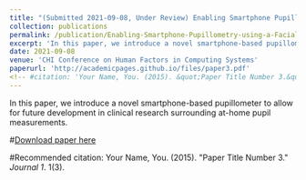 ```yaml
---
title: "(Submitted 2021-09-08, Under Review) Enabling Smartphone Pupillometry using a Facial Identification Camera in At-Home Environments"
collection: publications
permalink: /publication/Enabling-Smartphone-Pupillometry-using-a-Facial-Identification-Camera-in-At-Home-Environments
excerpt: 'In this paper, we introduce a novel smartphone-based pupillometer to allow for future development in clinical research surrounding at-home pupil measurements.'
date: 2021-09-08
venue: 'CHI Conference on Human Factors in Computing Systems'
paperurl: 'http://academicpages.github.io/files/paper3.pdf'
<!-- #citation: 'Your Name, You. (2015). &quot;Paper Title Number 3.&quot; <i>Journal 1</i>. 1(3).' -->
---
```

In this paper, we introduce a novel smartphone-based pupillometer to allow for future development in clinical research surrounding at-home pupil measurements.

#[Download paper here](http://academicpages.github.io/files/paper3.pdf)

#Recommended citation: Your Name, You. (2015). "Paper Title Number 3." <i>Journal 1</i>. 1(3).
